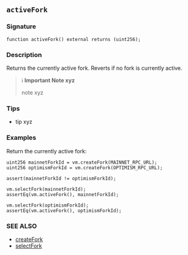## `activeFork`

### Signature

```solidity
function activeFork() external returns (uint256);
```

### Description

Returns the currently active fork. Reverts if no fork is currently active.

> ℹ️ **Important Note xyz**
>
> note xyz

### Tips

- tip xyz

### Examples

Return the currently active fork:

```solidity
uint256 mainnetForkId = vm.createFork(MAINNET_RPC_URL);
uint256 optimismForkId = vm.createFork(OPTIMISM_RPC_URL);

assert(mainnetForkId != optimismForkId);

vm.selectFork(mainnetForkId);
assertEq(vm.activeFork(), mainnetForkId);

vm.selectFork(optimismForkId);
assertEq(vm.activeFork(), optimismForkId);
```

### SEE ALSO

- [createFork](./createFork.md)
- [selectFork](./selectFork.md)
